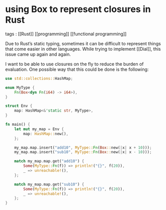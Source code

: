 # using Box to represent closures in Rust

tags
: [[Rust]] [[programming]] [[functional programming]]

Due to Rust&rsquo;s static typing, sometimes it can be difficult to represent things that come easier in other languages. While trying to implement [[Dial]], this issue came up again and again.

I want to be able to use closures on the fly to reduce the burden of evaluation. One possible way that this could be done is the following:

```rust
use std::collections::HashMap;

enum MyType {
    Fn(Box<dyn Fn(i64) -> i64>),
}

struct Env {
    map: HashMap<&'static str, MyType>,
}

fn main() {
    let mut my_map = Env {
        map: HashMap::new(),
    };

    my_map.map.insert("add10", MyType::Fn(Box::new(|x| x + 10)));
    my_map.map.insert("sub10", MyType::Fn(Box::new(|x| x - 10)));

    match my_map.map.get("add10") {
        Some(MyType::Fn(f)) => println!("{}", f(20)),
        _ => unreachable!(),
    };

    match my_map.map.get("sub10") {
        Some(MyType::Fn(f)) => println!("{}", f(20)),
        _ => unreachable!(),
    };
}
```
